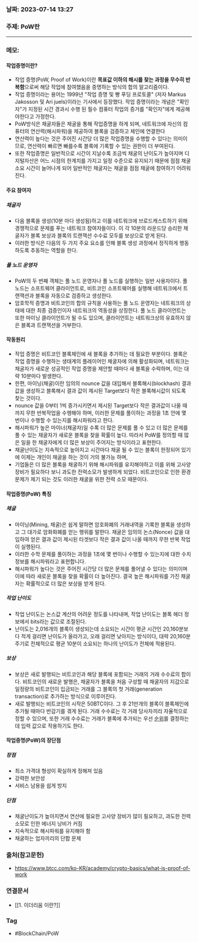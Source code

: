 ### 날짜: 2023-07-14 13:27

### 주제: PoW란 
---
### 메모: 
#### 작업증명이란? 
- 작업 증명(PoW, Proof of Work)이란 **목표값 이하의 해시를 찾는 과정을 무수히 반복함**으로써 해당 작업에 참여했음을 증명하는 방식의 합의 알고리즘이다. 
- 작업 증명이라는 용어는 1999년 "작업 증명 및 빵 푸딩 프로토콜" (저자 Markus Jakosson 및 Ari juels)이라는 기사에서 등장했다. 작업 증명이라는 개념은 "확인자"가 지정된 시간 경과시 수행 된 필수 컴퓨터 작업의 증거를 "확인자"에게 제공해야한다고 가정한다. 
- PoW방식은 채굴자들은 채굴을 통해 작업증명을 하게 되며, 네트워크에 자신의 컴퓨터의 연산력(해시파워)을 제공하여 블록을 검증하고 체인에 연결한다 
- 연산력이 높다는 것은 주어진 시간당 더 많은 작업증명을 수행할 수 있다는 의미이므로, 연산력이 빠르면 빠를수록 블록에 기록할 수 있는 권한이 더 부여된다.
- 또한 작업증명은 일반적으로 시간이 지날수록 조금씩 채굴의 난이도가 높아지며 디지털자산은 어느 시점의 한계치를 가지고 일정 수준으로 유지되기 때문에 점점 채굴 소요 시간이 늘어나게 되어 일반적인 채굴자는 채굴을 점점 채굴에 참여하기 어려워진다.
#### 주요 참여자
##### 채굴자 
- 다음 블록을 생성(10분 마다 생성됨)하고 이를 네트워크에 브로드캐스트하기 위해 경쟁적으로 문제를 푸는 네트워크 참여자들이다. 이 각 10분의 라운드당 승리한 채굴자가 블록 보상과 블록의 트랜잭션 수수료 모두를 보상으로 받게 된다. 
- 이러한 방식은 다음의 두 가지 주요 요소를 인해 블록 생성 과정에서 정직하게 행동하도록 추동하는 역할을 한다.
##### 풀 노드 운영자
- PoW의 두 번째 객체는 풀 노드 운영자나 풀 노드를 실행하는 일반 사용자이다. 풀 노드는 소프트웨어 클라이언트로, 비트코인 소프트웨어를 실행해 네트워크에서 트랜잭션과 블록을 자동으로 검증하고 생성한다.
- 암호학적 증명과 비트코인의 합의 규칙을 사용하는 풀 노드 운영자는 네트워크의 상태에 대한 최종 검증인이자 네트워크의 역동성을 상징한다. 풀 노드 클라이언트는 또한 마이닝 클라이언트가 될 수도 있으며, 클라이언트는 네트워크상의 유효하지 않은 블록과 트랜잭션을 거부한다.
#### 작동원리
- 작업 증명은 비트코인 ​​블록체인에 새 블록을 추가하는 데 필요한 부분이다. 블록은 작업 증명을 수행하는 생태계의 플레이어인 채굴자에 의해 활성화되며, 네트워크는 채굴자가 새로운 성공적인 작업 증명을 제안할 때마다 새 블록을 수락하며, 이는 대략 10분마다 발생한다. 
- 한편, 마이닝(채굴)이란 임의의 nounce 값을 대입해서 블록해시(blockhash) 결과 값을 생성하고 블록해시 결과 값이 제시된 Target보다 작은 블록해시값이 되도록 찾는 것이다.
- nounce 값을 0부터 1씩 증가시키면서 제시된 Target보다 작은 결과값이 나올 때까지 무한 반복작업을 수행해야 하며, 이러한 문제를 풀이하는 과정을 1초 안에 몇 번이나 수행할 수 있는지를 해시파워라고 한다.
- 해시파워가 높은 마이너(채굴자)일 수록 더 많은 문제를 풀 수 있고 더 많은 문제를 풀 수 있는 채굴자가 새로운 블록을 찾을 확률이 높다. 따라서 PoW를 정의할 때 많은 일을 한 채굴자에게 더 많은 보상이 주어지는 방식이라고 표현한다.
- 채굴난이도는 지속적으로 높아지고 시간마다 채굴 될 수 있는 블록이 한정되어 있기에 이제는 개인이 채굴을 하는 것이 거의 불가능 하며,
- 기업들은 더 많은 블록을 채굴하기 위해 해시파워를 유지해야하고 이를 위해 고사양 장비가 필요하다 보니 과도한 전력소모가 발생하게 되었다. 비트코인으로 인한 환경문제가 제기 되는 것도 이러한 채굴을 위한 전력 소모 때문이다.
#### 작업증명(PoW) 특징
##### 채굴 
- 마이닝(Mining, 채굴)은 쉽게 말하면 암호화폐의 거래내역을 기록한 블록을 생성하고 그 대가로 암화화폐를 얻는 행위를 말한다. 채굴은 임의의 논스(Nonce) 값을 대입하여 얻은 결과 값이 제시된 타겟보다 작은 결과 값이 나올 때까지 무한 반복 작업이 실행된다.
- 이러한 수학 문제를 풀이하는 과정을 1초에 몇 번이나 수행할 수 있는지에 대한 수치 정보를 해시파워라고 표현합니다. 
- 해시파워가 높다는 것은 주어진 시간당 더 많은 문제를 풀어낼 수 있다는 의미이며 이에 따라 새로운 블록을 찾을 확률이 더 높아진다. 결국 높은 해시파워를 가진 채굴자는 확률적으로 더 많은 보상을 받게 된다.
##### 작업 난이도 
- 작업 난이도는 논스값 계산의 어려운 정도를 나타내며, 작업 난이도는 블록 헤더 정보에서 bits라는 값으로 조절된다. 
- 난이도는 2,016개의 블록이 생성되는데 소요되는 시간이 평균 시간인 20,160분보다 적게 걸리면 난이도가 올라가고, 오래 걸리면 낮아지는 방식이다, 대략 20,160분 주기로 전체적으로 평균 10분이 소요되는 하나의 난이도가 전체에 적용된다.
##### 보상
- 보상은 새로 발행되는 비트코인과 해당 블록에 포함되는 거래의 거래 수수료의 합이다. 비트코인의 새로운 발행은, 채굴자가 블록을 처음 구성할 때 채굴자의 지갑으로 일정량의 비트코인이 입금되는 거래를 그 블록의 첫 거래(generation transaction)로 추가하는 방식으로 이루어진다. 
- 새로 발행되는 비트코인의 시작은 50BTC이다. 그 후 21만개의 블록이 블록체인에 추가될 때마다 반감기를 겪게 된다. 거래 수수료는 각 거래 당사자끼리 자율적으로 정할 수 있으며, 또한 거래 수수료는 거래가 블록에 추가되는 우선 [순위](https://www.btcc.com/ko-KR/academy/crypto-basics/2022-introducing-top-10-global-cryptocurrency-exchange-rankings-never-miss-it)를 결정하는데 입력 값으로 작용하기도 한다.
#### 작업증명(PoW)의 장단점
##### 장점 
- 최소 가격대 형성이 확실하게 정해져 있음 
- 강력한 보안성 
- 서비스 남용을 쉽게 방지
##### 단점 
- 채굴난이도가 높아지면서 연산에 필요한 고사양 장비가 많이 필요하고, 과도한 전력소모로 인한 에너지 낭비가 커짐 
- 지속적으로 해시파워를 유지해야 함 
- 채굴하는 업자끼리의 단합 문제 

### 출처(참고문헌) 
- https://www.btcc.com/ko-KR/academy/crypto-basics/what-is-proof-of-work

### 연결문서 
- [[1. 이더리움 이란?]]

### Tag
- #BlockChain/PoW